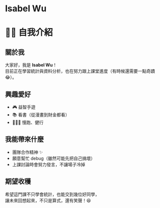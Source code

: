 # Isabel Wu 


# 🙋‍♂️ 自我介紹

## 關於我
大家好，我是 **Isabel Wu**！  
目前正在學習統計與資料分析，也在努力跟上課堂進度（有時候還需要一點奇蹟 😂）。  

## 興趣愛好
- 🎮 益智手遊  
- 📚 看書（從漫畫到財金都看）  
- 🏃🏻‍♀️ 慢跑、健行   

## 我能帶來什麼
- 團隊合作精神 ✨  
- 願意幫忙 debug（雖然可能先把自己搞壞）  
- 上課討論時會努力發言，不讓場子冷掉  

## 期望收穫
希望這門課不只學會統計，也能交到幾位好同學，  
讓未來回想起來，不只是算式，還有笑聲！😆  


